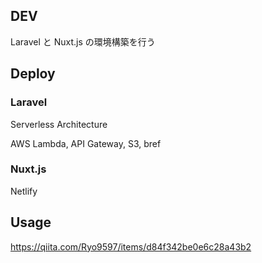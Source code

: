 ## DEV

Laravel と Nuxt.js の環境構築を行う

## Deploy

### Laravel

Serverless Architecture

AWS Lambda, API Gateway, S3, bref

### Nuxt.js

Netlify

## Usage

https://qiita.com/Ryo9597/items/d84f342be0e6c28a43b2
